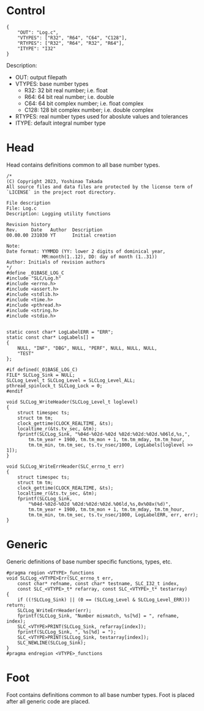 # Control
```
{
    "OUT": "Log.c",
    "VTYPES": ["R32", "R64", "C64", "C128"],
    "RTYPES": ["R32", "R64", "R32", "R64"],
    "ITYPE": "I32"
}
```
Description:
* OUT: output filepath
* VTYPES: base number types
    - R32: 32 bit real number; i.e. float
    - R64: 64 bit real number; i.e. double
    - C64: 64 bit complex number; i.e. float complex
    - C128: 128 bit complex number; i.e. double complex
* RTYPES: real number types used for aboslute values and tolerances
* ITYPE: default integral number type
# Head
Head contains definitions common to all base number types.
```
/*
(C) Copyright 2023, Yoshinao Takada
All source files and data files are protected by the license term of
`LICENSE` in the project root directory.

File description
File: Log.c
Description: Logging utility functions

Revision history
Rev.     Date   Author  Description
00.00.00 231030 YT      Initial creation

Note:
Date format: YYMMDD (YY: lower 2 digits of dominical year, 
             MM:month(1..12), DD: day of month (1..31))
Author: Initials of revision authors
*/
#define _01BASE_LOG_C
#include "SLC/Log.h"
#include <errno.h>
#include <assert.h>
#include <stdlib.h>
#include <time.h>
#include <pthread.h>
#include <string.h>
#include <stdio.h>


static const char* LogLabelERR = "ERR";
static const char* LogLabels[] =
{
    NULL, "INF", "DBG", NULL, "PERF", NULL, NULL, NULL,
    "TEST"
};

#if defined(_01BASE_LOG_C)
FILE* SLCLog_Sink = NULL;
SLCLog_Level_t SLCLog_Level = SLCLog_Level_ALL;
pthread_spinlock_t SLCLog_Lock = 0;
#endif

void SLCLog_WriteHeader(SLCLog_Level_t loglevel)
{
    struct timespec ts;
    struct tm tm;
    clock_gettime(CLOCK_REALTIME, &ts);
    localtime_r(&ts.tv_sec, &tm);
    fprintf(SLCLog_Sink, "%04d-%02d-%02d %02d:%02d:%02d.%06ld,%s,",
        tm.tm_year + 1900, tm.tm_mon + 1, tm.tm_mday, tm.tm_hour,
        tm.tm_min, tm.tm_sec, ts.tv_nsec/1000, LogLabels[loglevel >> 1]);
}

void SLCLog_WriteErrHeader(SLC_errno_t err)
{
    struct timespec ts;
    struct tm tm;
    clock_gettime(CLOCK_REALTIME, &ts);
    localtime_r(&ts.tv_sec, &tm);
    fprintf(SLCLog_Sink,
        "%04d-%02d-%02d %02d:%02d:%02d.%06ld,%s,0x%08x(%d)",
        tm.tm_year + 1900, tm.tm_mon + 1, tm.tm_mday, tm.tm_hour,
        tm.tm_min, tm.tm_sec, ts.tv_nsec/1000, LogLabelERR, err, err);
}
```
# Generic
Generic definitions of base number specific functions, types, etc.
```
#pragma region <VTYPE>_functions
void SLCLog_<VTYPE>Err(SLC_errno_t err,
    const char* refname, const char* testname, SLC_I32_t index,
    const SLC_<VTYPE>_t* refarray, const SLC_<VTYPE>_t* testarray)
{
    if ((!SLCLog_Sink) || (0 == (SLCLog_Level & SLCLog_Level_ERR))) return;
    SLCLog_WriteErrHeader(err);
    fprintf(SLCLog_Sink, "Number mismatch, %s[%d] = ", refname, index);
    SLC_<VTYPE>PRINT(SLCLog_Sink, refarray[index]);
    fprintf(SLCLog_Sink, ", %s[%d] = ");
    SLC_<VTYPE>PRINT(SLCLog_Sink, testarray[index]);
    SLC_NEWLINE(SLCLog_Sink);
}
#pragma endregion <VTYPE>_functions
```
# Foot
Foot contains definitions common to all base number types.
Foot is placed after all generic code are placed.
```
```
